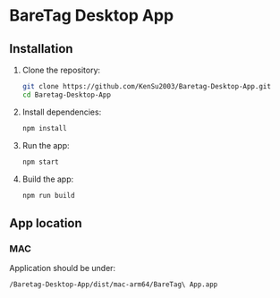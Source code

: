 # BareTag Desktop App

## Installation
1. Clone the repository:
    ```bash
    git clone https://github.com/KenSu2003/Baretag-Desktop-App.git
    cd Baretag-Desktop-App
    ```

2. Install dependencies:
    ```bash
    npm install
    ```

3. Run the app:
    ```bash
    npm start
    ```

4. Build the app:
    ```bash
    npm run build
    ```

## App location

### MAC
Application should be under:
```bash
/Baretag-Desktop-App/dist/mac-arm64/BareTag\ App.app 
```